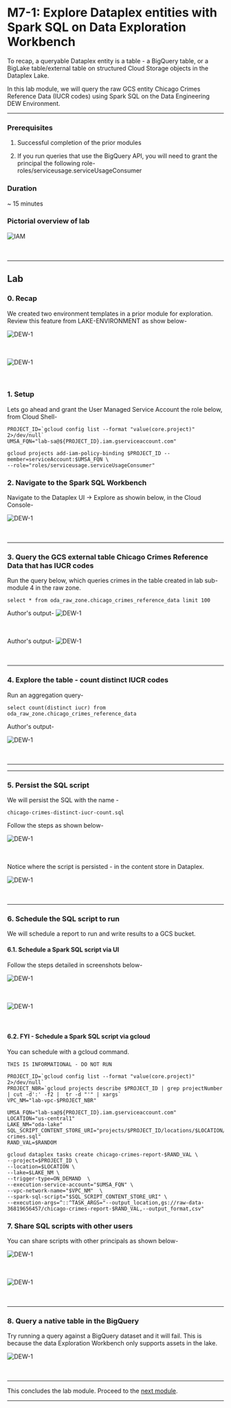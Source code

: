 
# M7-1: Explore Dataplex entities with Spark SQL on Data Exploration Workbench

To recap, a queryable Dataplex entity is a table - a BigQuery table, or a BigLake table/external table on structured Cloud Storage objects in the Dataplex Lake. 

In this lab module, we will query the raw GCS entity Chicago Crimes Reference Data (IUCR codes) using Spark SQL on the Data Engineering DEW Environment.

<hr>

### Prerequisites

1. Successful completion of the prior modules

2. If you run queries that use the BigQuery API, you will need to grant the principal the following role-<br>
roles/serviceusage.serviceUsageConsumer


### Duration

~ 15 minutes


### Pictorial overview of lab

![IAM](../01-images/m71-00.png)   
<br><br>

<hr>



## Lab

### 0. Recap

We created two environment templates in a prior module for exploration. Review this feature from LAKE-ENVIRONMENT as show below-

![DEW-1](../01-images/module-08-1-pre-1.png)   
<br><br>

![DEW-1](../01-images/module-08-1-pre-2.png)   
<br><br>

### 1. Setup

Lets go ahead and grant the User Managed Service Account the role below, from Cloud Shell-

```
PROJECT_ID=`gcloud config list --format "value(core.project)" 2>/dev/null`
UMSA_FQN="lab-sa@${PROJECT_ID}.iam.gserviceaccount.com"

gcloud projects add-iam-policy-binding $PROJECT_ID --member=serviceAccount:$UMSA_FQN \
--role="roles/serviceusage.serviceUsageConsumer"

```

### 2. Navigate to the Spark SQL Workbench 
Navigate to the Dataplex UI -> Explore as showin below, in the Cloud Console-

![DEW-1](../01-images/module-08-1-00.png)   
<br><br>
<hr>

### 3. Query the GCS external table Chicago Crimes Reference Data that has IUCR codes

Run the query below, which queries crimes in the table created in lab sub-module 4 in the raw zone.

```
select * from oda_raw_zone.chicago_crimes_reference_data limit 100
```

Author's output-
![DEW-1](../01-images/module-08-1-01.png)   
<br><br>

Author's output-
![DEW-1](../01-images/module-08-1-02.png)   
<br><br>


<hr>

### 4. Explore the table - count distinct IUCR codes

Run an aggregation query-
```
select count(distinct iucr) from oda_raw_zone.chicago_crimes_reference_data 
```

Author's output-

![DEW-1](../01-images/module-08-1-03.png)   
<br><br>

<hr>

<hr>

### 5. Persist the SQL script

We will persist the SQL with the name -
```
chicago-crimes-distinct-iucr-count.sql
```


Follow the steps as shown below-<br>

![DEW-1](../01-images/module-08-1-04.png)   
<br><br>

Notice where the script is persisted - in the content store in Dataplex.

![DEW-1](../01-images/module-08-1-05.png)   
<br><br>

<hr>

### 6. Schedule the SQL script to run

We will schedule a report to run and write results to a GCS bucket.

#### 6.1. Schedule a Spark SQL script via UI

Follow the steps detailed in screenshots below-

![DEW-1](../01-images/module-08-1-06.png)   
<br><br>

![DEW-1](../01-images/module-08-1-07.png)   
<br><br>


#### 6.2. FYI - Schedule a Spark SQL script via gcloud

You can schedule with a gcloud command.
```
THIS IS INFORMATIONAL - DO NOT RUN

PROJECT_ID=`gcloud config list --format "value(core.project)" 2>/dev/null`
PROJECT_NBR=`gcloud projects describe $PROJECT_ID | grep projectNumber | cut -d':' -f2 |  tr -d "'" | xargs`
VPC_NM="lab-vpc-$PROJECT_NBR"

UMSA_FQN="lab-sa@${PROJECT_ID}.iam.gserviceaccount.com"
LOCATION="us-central1"
LAKE_NM="oda-lake"
SQL_SCRIPT_CONTENT_STORE_URI="projects/$PROJECT_ID/locations/$LOCATION/lakes/$LAKE_NM/contentitems/chicago-crimes.sql"
RAND_VAL=$RANDOM

gcloud dataplex tasks create chicago-crimes-report-$RAND_VAL \
--project=$PROJECT_ID \
--location=$LOCATION \
--lake=$LAKE_NM \
--trigger-type=ON_DEMAND  \
--execution-service-account="$UMSA_FQN" \
--vpc-network-name="$VPC_NM"  \
--spark-sql-script="$SQL_SCRIPT_CONTENT_STORE_URI" \ 
--execution-args=^::^TASK_ARGS="--output_location,gs://raw-data-36819656457/chicago-crimes-report-$RAND_VAL,--output_format,csv"

```

### 7. Share SQL scripts with other users

You can share scripts with other principals as shown below-

![DEW-1](../01-images/module-08-1-08.png)   
<br><br>

![DEW-1](../01-images/module-08-1-09.png)   
<br><br>
<hr>

### 8. Query a native table in the BigQuery 

Try running a query against a BigQuery dataset and it will fail. This is because the data Exploration Workbench only supports assets in the lake.


![DEW-1](../01-images/module-08-1-10.png)   
<br><br>

<hr>

This concludes the lab module. Proceed to the [next module](module-07-2-explore-with-jupyter-notebooks.md).

<hr>
